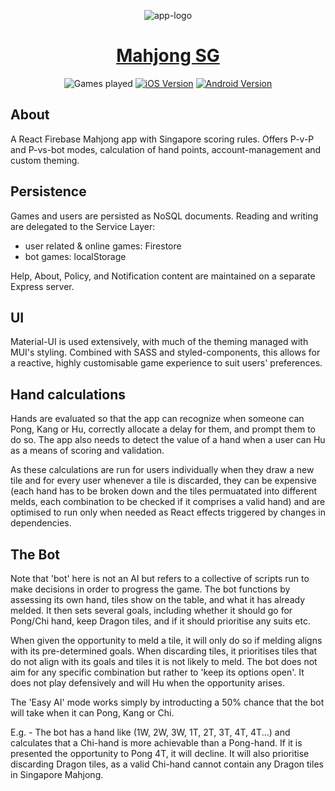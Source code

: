 <span align="center">

![app-logo](./public/icon.svg)

# [Mahjong SG](https://mahjong-sg.com)

![Games played](https://img.shields.io/endpoint?url=https://mahjong-sg-content.herokuapp.com/counter/?badge=true)
[![iOS Version](https://img.shields.io/itunes/v/1608389963?label=iOS)](https://apps.apple.com/sg/app/mahjong-sg/id1608389963)
[![Android Version](https://img.shields.io/endpoint?color=green&url=https%3A%2F%2Fplayshields.herokuapp.com%2Fplay%3Fi%3Dcom.tk.mahjongSg%26l%3DAndroid%26m%3Dv%24version)](https://play.google.com/store/apps/details?id=com.tk.mahjongSg)

</span>

## About

A React Firebase Mahjong app with Singapore scoring rules.
Offers P-v-P and P-vs-bot modes, calculation of hand points, account-management and custom theming.

## Persistence

Games and users are persisted as NoSQL documents. Reading and writing are delegated to the Service Layer:

-   user related & online games: Firestore
-   bot games: localStorage

Help, About, Policy, and Notification content are maintained on a separate Express server.

## UI

Material-UI is used extensively, with much of the theming managed with MUI's styling. Combined with SASS and styled-components, this allows for a reactive, highly customisable game experience to suit users' preferences.

## Hand calculations

Hands are evaluated so that the app can recognize when someone can Pong, Kang or Hu, correctly allocate a delay for them, and prompt them to do so. The app also needs to detect the value of a hand when a user can Hu as a means of scoring and validation.

As these calculations are run for users individually when they draw a new tile and for every user whenever a tile is discarded, they can be expensive (each hand has to be broken down and the tiles permuatated into different melds, each combination to be checked if it comprises a valid hand) and are optimised to run only when needed as React effects triggered by changes in dependencies.

## The Bot

Note that 'bot' here is not an AI but refers to a collective of scripts run to make decisions in order to progress the game. The bot functions by assessing its own hand, tiles show on the table, and what it has already melded. It then sets several goals, including whether it should go for Pong/Chi hand, keep Dragon tiles, and if it should prioritise any suits etc.

When given the opportunity to meld a tile, it will only do so if melding aligns with its pre-determined goals. When discarding tiles, it prioritises tiles that do not align with its goals and tiles it is not likely to meld. The bot does not aim for any specific combination but rather to 'keep its options open'. It does not play defensively and will Hu when the opportunity arises.

The 'Easy AI' mode works simply by introducting a 50% chance that the bot will take when it can Pong, Kang or Chi.

E.g. - The bot has a hand like (1W, 2W, 3W, 1T, 2T, 3T, 4T, 4T...) and calculates that a Chi-hand is more achievable than a Pong-hand. If it is presented the opportunity to Pong 4T, it will decline. It will also prioritise discarding Dragon tiles, as a valid Chi-hand cannot contain any Dragon tiles in Singapore Mahjong.
